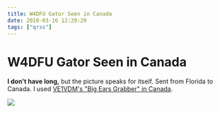 ```yaml
---
title: W4DFU Gator Seen in Canada
date: 2010-03-16 12:29:29
tags: ["qrss"]
---
```


# W4DFU Gator Seen in Canada

__I don't have long,__ but the picture speaks for itself. Sent from Florida to Canada. I used [VE1VDM's "Big Ears Grabber" in Canada](http://users.eastlink.ca/~ve1vdm/argocaptures/grabber.htm).

<div class="text-center img-border">

![](https://swharden.com/static/2010/03/16/gatorLow.jpg)

</div>

